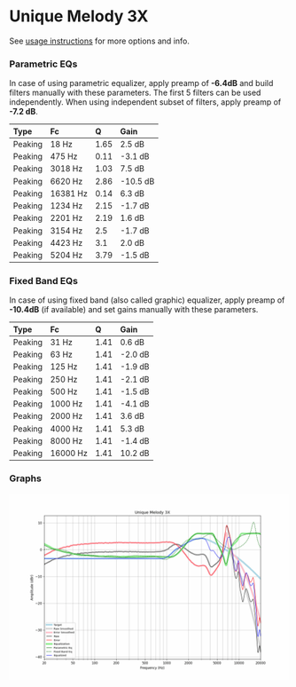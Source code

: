 # Unique Melody 3X
See [usage instructions](https://github.com/jaakkopasanen/AutoEq#usage) for more options and info.

### Parametric EQs
In case of using parametric equalizer, apply preamp of **-6.4dB** and build filters manually
with these parameters. The first 5 filters can be used independently.
When using independent subset of filters, apply preamp of **-7.2 dB**.

| Type    | Fc       |    Q | Gain     |
|:--------|:---------|:-----|:---------|
| Peaking | 18 Hz    | 1.65 | 2.5 dB   |
| Peaking | 475 Hz   | 0.11 | -3.1 dB  |
| Peaking | 3018 Hz  | 1.03 | 7.5 dB   |
| Peaking | 6620 Hz  | 2.86 | -10.5 dB |
| Peaking | 16381 Hz | 0.14 | 6.3 dB   |
| Peaking | 1234 Hz  | 2.15 | -1.7 dB  |
| Peaking | 2201 Hz  | 2.19 | 1.6 dB   |
| Peaking | 3154 Hz  | 2.5  | -1.7 dB  |
| Peaking | 4423 Hz  | 3.1  | 2.0 dB   |
| Peaking | 5204 Hz  | 3.79 | -1.5 dB  |

### Fixed Band EQs
In case of using fixed band (also called graphic) equalizer, apply preamp of **-10.4dB**
(if available) and set gains manually with these parameters.

| Type    | Fc       |    Q | Gain    |
|:--------|:---------|:-----|:--------|
| Peaking | 31 Hz    | 1.41 | 0.6 dB  |
| Peaking | 63 Hz    | 1.41 | -2.0 dB |
| Peaking | 125 Hz   | 1.41 | -1.9 dB |
| Peaking | 250 Hz   | 1.41 | -2.1 dB |
| Peaking | 500 Hz   | 1.41 | -1.5 dB |
| Peaking | 1000 Hz  | 1.41 | -4.1 dB |
| Peaking | 2000 Hz  | 1.41 | 3.6 dB  |
| Peaking | 4000 Hz  | 1.41 | 5.3 dB  |
| Peaking | 8000 Hz  | 1.41 | -1.4 dB |
| Peaking | 16000 Hz | 1.41 | 10.2 dB |

### Graphs
![](./Unique%20Melody%203X.png)